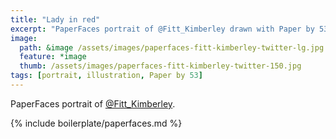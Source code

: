 ```yaml
---
title: "Lady in red"
excerpt: "PaperFaces portrait of @Fitt_Kimberley drawn with Paper by 53 on an iPad."
image: 
  path: &image /assets/images/paperfaces-fitt-kimberley-twitter-lg.jpg 
  feature: *image
  thumb: /assets/images/paperfaces-fitt-kimberley-twitter-150.jpg
tags: [portrait, illustration, Paper by 53]
---
```


PaperFaces portrait of [@Fitt_Kimberley](http://twitter.com/Fitt_Kimberley).

{% include boilerplate/paperfaces.md %}